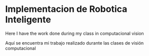 # Implementacion de Robotica Inteligente
Here I have the work done during my class in computacional vision

Aquí se encuentra mi trabajo realizado durante las clases de visión computacional
